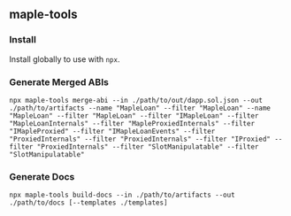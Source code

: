 ## maple-tools

### Install

Install globally to use with `npx`.


### Generate Merged ABIs

```console
npx maple-tools merge-abi --in ./path/to/out/dapp.sol.json --out ./path/to/artifacts --name "MapleLoan" --filter "MapleLoan" --name "MapleLoan" --filter "MapleLoan" --filter "IMapleLoan" --filter "MapleLoanInternals" --filter "MapleProxiedInternals" --filter "IMapleProxied" --filter "IMapleLoanEvents" --filter "ProxiedInternals" --filter "ProxiedInternals" --filter "IProxied" --filter "ProxiedInternals" --filter "SlotManipulatable" --filter "SlotManipulatable"
```


### Generate Docs

```console
npx maple-tools build-docs --in ./path/to/artifacts --out ./path/to/docs [--templates ./templates]
```
